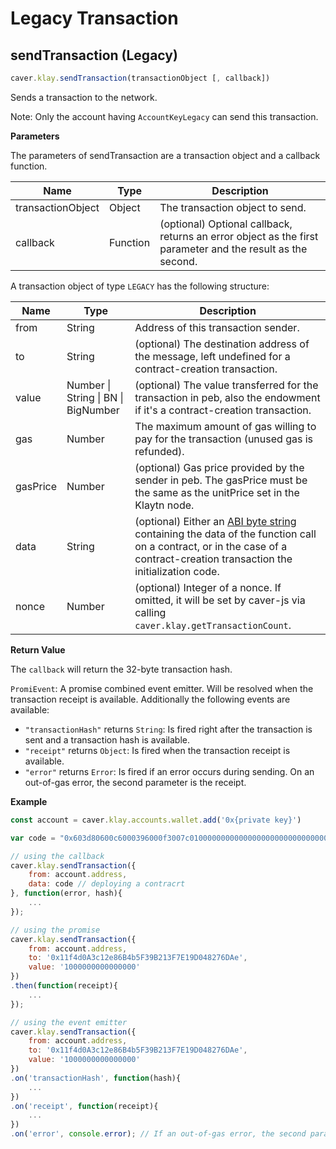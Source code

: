 # Legacy Transaction <a id="legacy-transaction"></a>

## sendTransaction (Legacy) <a id="sendtransaction-legacy"></a>

```javascript
caver.klay.sendTransaction(transactionObject [, callback])
```

Sends a transaction to the network.

Note: Only the account having `AccountKeyLegacy` can send this transaction.

**Parameters**

The parameters of sendTransaction are a transaction object and a callback function.

| Name              | Type     | Description                                                                                                                   |
| ----------------- | -------- | ----------------------------------------------------------------------------------------------------------------------------- |
| transactionObject | Object   | The transaction object to send.                                                                                               |
| callback          | Function | (optional) Optional callback, returns an error object as the first parameter and the result as the second. |

A transaction object of type `LEGACY` has the following structure:

| Name     | Type                                | Description                                                                                                                                                                                                                                          |
| -------- | ----------------------------------- | ---------------------------------------------------------------------------------------------------------------------------------------------------------------------------------------------------------------------------------------------------- |
| from     | String                              | Address of this transaction sender.                                                                                                                                                                                                                  |
| to       | String                              | (optional) The destination address of the message, left undefined for a contract-creation transaction.                                                                                                                            |
| value    | Number \| String \| BN \| BigNumber | (optional) The value transferred for the transaction in peb, also the endowment if it's a contract-creation transaction.                                                                                                          |
| gas      | Number                              | The maximum amount of gas willing to pay for the transaction (unused gas is refunded).                                                                                                                                            |
| gasPrice | Number                              | (optional) Gas price provided by the sender in peb. The gasPrice must be the same as the unitPrice set in the Klaytn node.                                                                                                        |
| data     | String                              | (optional) Either an [ABI byte string](http://solidity.readthedocs.io/en/latest/abi-spec.html) containing the data of the function call on a contract, or in the case of a contract-creation transaction the initialization code. |
| nonce    | Number                              | (optional) Integer of a nonce. If omitted, it will be set by caver-js via calling `caver.klay.getTransactionCount`.                                                                                                               |

**Return Value**

The `callback` will return the 32-byte transaction hash.

`PromiEvent`: A promise combined event emitter. Will be resolved when the transaction receipt is available. Additionally the following events are available:

- `"transactionHash"` returns `String`: Is fired right after the transaction is sent and a transaction hash is available.
- `"receipt"` returns `Object`: Is fired when the transaction receipt is available.
- `"error"` returns `Error`: Is fired if an error occurs during sending. On an out-of-gas error, the second parameter is the receipt.

**Example**

```javascript
const account = caver.klay.accounts.wallet.add('0x{private key}')

var code = "0x603d80600c6000396000f3007c01000000000000000000000000000000000000000000000000000000006000350463c6888fa18114602d57005b6007600435028060005260206000f3";

// using the callback
caver.klay.sendTransaction({
    from: account.address,
    data: code // deploying a contracrt
}, function(error, hash){
    ...
});

// using the promise
caver.klay.sendTransaction({
    from: account.address,
    to: '0x11f4d0A3c12e86B4b5F39B213F7E19D048276DAe',
    value: '1000000000000000'
})
.then(function(receipt){
    ...
});

// using the event emitter
caver.klay.sendTransaction({
    from: account.address,
    to: '0x11f4d0A3c12e86B4b5F39B213F7E19D048276DAe',
    value: '1000000000000000'
})
.on('transactionHash', function(hash){
    ...
})
.on('receipt', function(receipt){
    ...
})
.on('error', console.error); // If an out-of-gas error, the second parameter is the receipt.
```

